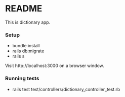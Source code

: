 # README

This is dictionary app.

### Setup
- bundle install
- rails db:migrate
- rails s

Visit http://localhost:3000 on a browser window.

### Running tests
- rails test test/controllers/dictionary_controller_test.rb

